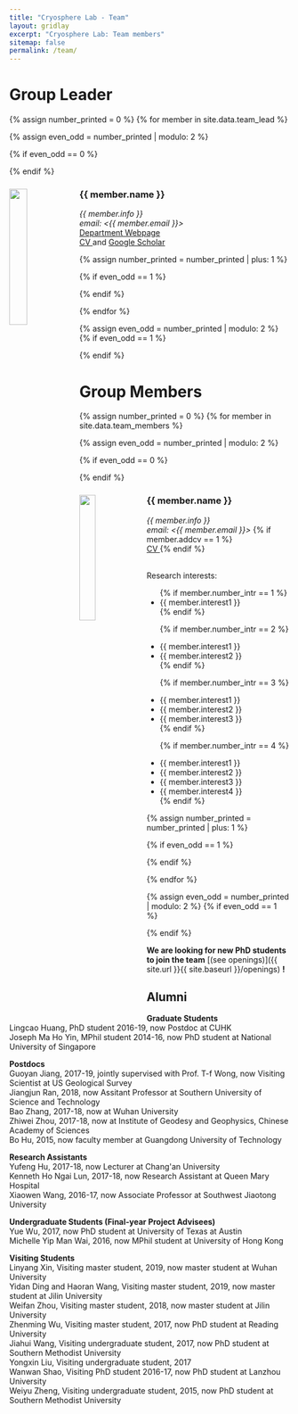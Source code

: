 ```yaml
---
title: "Cryosphere Lab - Team"
layout: gridlay
excerpt: "Cryosphere Lab: Team members"
sitemap: false
permalink: /team/
---
```


# Group Leader

{% assign number_printed = 0 %}
{% for member in site.data.team_lead %}

{% assign even_odd = number_printed | modulo: 2 %}

{% if even_odd == 0 %}
<div class="row">
{% endif %}

<div class="col-sm-6 clearfix">
  <img src="{{ site.url }}{{ site.baseurl }}/images/people/{{ member.photo }}" class="img-responsive" width="25%" style="float: left" />
  <h3>{{ member.name }}</h3>
  <i>{{ member.info }}<br>email: <{{ member.email }}></i> 
  <br>
  <a href="http://www.cuhk.edu.hk/sci/essc/people/liu.html"> Department Webpage </a>
  <br>
  <a href="{{ site.url }}{{ site.baseurl }}/assets/{{ member.cv }}"> CV </a> and  <a href="https://scholar.google.com.hk/citations?user=5VBaQTIAAAAJ&hl=en"> Google Scholar </a>
</div>

{% assign number_printed = number_printed | plus: 1 %}

{% if even_odd == 1 %}
</div>
{% endif %}

{% endfor %}

{% assign even_odd = number_printed | modulo: 2 %}
{% if even_odd == 1 %}
</div>
{% endif %}


# Group Members

{% assign number_printed = 0 %}
{% for member in site.data.team_members %}

{% assign even_odd = number_printed | modulo: 2 %}

{% if even_odd == 0 %}
<div class="row">
{% endif %}

<div class="col-sm-6 clearfix">
  <img src="{{ site.url }}{{ site.baseurl }}/images/people/{{ member.photo }}" class="img-responsive" width="24%" style="float: left" />
  <h3>{{ member.name }}</h3>
  <i>{{ member.info }}<br>email: <{{ member.email }}></i> {% if member.addcv == 1 %} <br><a href="{{ site.url }}{{ site.baseurl }}/assets/{{ member.cv }}"> CV </a> {% endif %}
  <br>
  <br>
  <p class="mb-0"> Research interests:</p>
  <ul style="overflow: hidden" padding-left="0em" margin-top="-10px">
  {% if member.number_intr == 1 %}
  <li> {{ member.interest1 }} </li>
  {% endif %}

  {% if member.number_intr == 2 %}
  <li> {{ member.interest1 }} </li>
  <li> {{ member.interest2 }} </li>
  {% endif %}

  {% if member.number_intr == 3 %}
  <li> {{ member.interest1 }} </li>
  <li> {{ member.interest2 }} </li>
  <li> {{ member.interest3 }} </li>
  {% endif %}

  {% if member.number_intr == 4 %}
  <li> {{ member.interest1 }} </li>
  <li> {{ member.interest2 }} </li>
  <li> {{ member.interest3 }} </li>
  <li> {{ member.interest4 }} </li>
  {% endif %}
  </ul>
</div>

{% assign number_printed = number_printed | plus: 1 %}

{% if even_odd == 1 %}
</div>
{% endif %}

{% endfor %}

{% assign even_odd = number_printed | modulo: 2 %}
{% if even_odd == 1 %}
</div>
{% endif %}


 **We are looking for new PhD students to join the team** [(see openings)]({{ site.url }}{{ site.baseurl }}/openings) **!**

## Alumni
**Graduate Students**<br />
Lingcao Huang, PhD student 2016-19, now Postdoc at CUHK <br />
Joseph Ma Ho Yin, MPhil student 2014-16, now PhD student at National University of Singapore <br />

**Postdocs**<br />
Guoyan Jiang, 2017-19, jointly supervised with Prof. T-f Wong, now Visiting Scientist at US Geological Survey <br />
Jiangjun Ran, 2018, now Assitant Professor at Southern University of Science and Technology <br />
Bao Zhang, 2017-18, now at Wuhan University <br />
Zhiwei Zhou, 2017-18, now at Institute of Geodesy and Geophysics, Chinese Academy of Sciences <br />
Bo Hu, 2015, now faculty member at Guangdong University of Technology <br />

**Research Assistants**<br />
Yufeng Hu, 2017-18, now Lecturer at Chang'an University <br />
Kenneth Ho Ngai Lun, 2017-18, now Research Assistant at Queen Mary Hospital <br />
Xiaowen Wang, 2016-17, now Associate Professor at Southwest Jiaotong University <br />

**Undergraduate Students (Final-year Project Advisees)**<br />
Yue Wu, 2017, now PhD student at University of Texas at Austin <br />
Michelle Yip Man Wai, 2016, now MPhil student at University of Hong Kong <br />

**Visiting Students**<br />
Linyang Xin, Visiting master student, 2019, now master student at Wuhan University <br />
Yidan Ding and Haoran Wang, Visiting master student, 2019, now master student at Jilin University <br />
Weifan Zhou, Visiting master student, 2018, now master student at Jilin University <br />
Zhenming Wu, Visiting master student, 2017, now PhD student at Reading University <br />
Jiahui Wang, Visiting undergraduate student, 2017, now PhD student at Southern Methodist University <br />
Yongxin Liu, Visiting undergraduate student, 2017 <br />
Wanwan Shao, Visiting PhD student 2016-17, now PhD student at Lanzhou University <br />
Weiyu Zheng, Visiting undergraduate student, 2015, now PhD student at Southern Methodist University <br />
